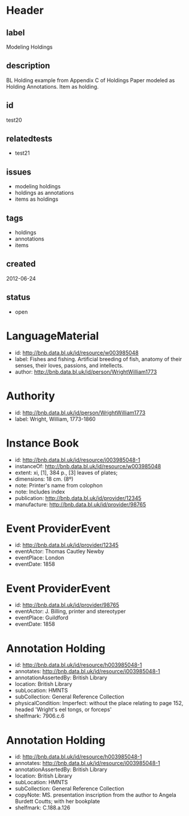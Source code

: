 # Header

## label

Modeling Holdings

## description

BL Holding example from Appendix C of Holdings Paper modeled as Holding Annotations.  Item as holding.

## id

test20

## relatedtests

* test21

## issues

* modeling holdings
* holdings as annotations
* items as holdings

## tags

* holdings
* annotations
* items

## created

2012-06-24

## status

* open

# LanguageMaterial

* id: <http://bnb.data.bl.uk/id/resource/w003985048>
* label: Fishes and fishing.  Artificial breeding of fish, anatomy of their senses, their loves, passions, and intellects.
* author: <http://bnb.data.bl.uk/id/person/WrightWilliam1773> 

# Authority

* id: <http://bnb.data.bl.uk/id/person/WrightWilliam1773> 
* label: Wright, William, 1773-1860

# Instance Book

* id: <http://bnb.data.bl.uk/id/resource/i003985048-1>
* instanceOf: <http://bnb.data.bl.uk/id/resource/w003985048>
* extent: xi, [1], 384 p., [3] leaves of plates; 
* dimensions: 18 cm. (8º)
* note: Printer's name from colophon
* note: Includes index
* publication: <http://bnb.data.bl.uk/id/provider/12345>
* manufacture: <http://bnb.data.bl.uk/id/provider/98765>

# Event ProviderEvent 

* id: <http://bnb.data.bl.uk/id/provider/12345>
* eventActor: Thomas Cautley Newby
* eventPlace: London
* eventDate: 1858

# Event ProviderEvent 

* id: <http://bnb.data.bl.uk/id/provider/98765>
* eventActor: J. Billing, printer and stereotyper
* eventPlace: Guildford
* eventDate: 1858

# Annotation Holding

* id: <http://bnb.data.bl.uk/id/resource/h003985048-1>
* annotates: <http://bnb.data.bl.uk/id/resource/i003985048-1>
* annotationAssertedBy: British Library
* location: British Library
* subLocation: HMNTS
* subCollection: General Reference Collection
* physicalCondition: Imperfect: without the place relating to page 152, headed 'Wright's eel tongs, or forceps'
* shelfmark: 7906.c.6

# Annotation Holding

* id: <http://bnb.data.bl.uk/id/resource/h003985048-1>
* annotates: <http://bnb.data.bl.uk/id/resource/i003985048-1>
* annotationAssertedBy: British Library
* location: British Library
* subLocation: HMNTS
* subCollection: General Reference Collection
* copyNote: MS. presentation inscription from the author to Angela Burdett Coutts; with her bookplate
* shelfmark: C.188.a.126

